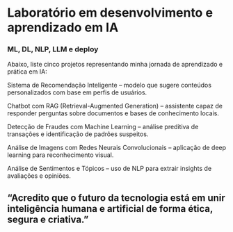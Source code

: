 # Laboratório em desenvolvimento e aprendizado em IA
### ML, DL, NLP, LLM e deploy

Abaixo, liste cinco projetos representando minha jornada de aprendizado e prática em IA:

Sistema de Recomendação Inteligente – modelo que sugere conteúdos personalizados com base em perfis de usuários.

Chatbot com RAG (Retrieval-Augmented Generation) – assistente capaz de responder perguntas sobre documentos e bases de conhecimento locais.

Detecção de Fraudes com Machine Learning – análise preditiva de transações e identificação de padrões suspeitos.

Análise de Imagens com Redes Neurais Convolucionais – aplicação de deep learning para reconhecimento visual.

Análise de Sentimentos e Tópicos – uso de NLP para extrair insights de avaliações e opiniões.

## “Acredito que o futuro da tecnologia está em unir inteligência humana e artificial de forma ética, segura e criativa.”
